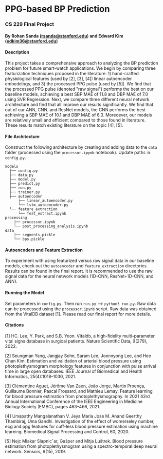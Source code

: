 # PPG-based BP Prediction ##
### CS 229 Final Project ###
#### By Rohan Sanda (rsanda@stanford.edu) and Edward Kim (edkim36@stanford.edu) ####

#### Description ####
This project takes a comprehensive approach to analyzing the BP prediction problem for future smart-watch applications. We begin by comparing three featurization techniques proposed in the literature: 1) hand-crafted physiological features (used by [2], [3], [4]) linear autoencoder embeddings, and 3) the processed PPG pulse (used by [5]). We find that the processed PPG pulse (denoted "raw signal") performs the best on our baseline models, achieving a best SBP MAE of 11.8 and DBP MAE of 7.0 using SVR Regression. Next, we compare three different neural network architecture and find that all improve our results significantly. We find that out of our ANN, CNN, and ResNet models, the CNN performs the best – achieving a SBP MAE of 10.1 and DBP MAE of 6.3. Moreoever, our models are relatively small and efficient compared to those found in literature. These results match existing literature on the topic [4], [5].

#### File Architecture ####
Construct the following architecture by creating and adding data to the `data` folder (processed using the `processor.ipynb` notebook). Update paths in `config.py`.
```
models
  ├── config.py
  ├── data.py
  ├── model.py
  ├── predict.py
  ├── run.py
  ├── trainer.py
  ├── autoencoder
      ├── linear_autoencoder.py
      └── lstm_autoencoder.py
  └── feature_extraction
      └── feat_extract.ipynb
processing
    ├── processor.ipynb
    └── post_processing_analysis.ipynb
data
    ├── segments.pickle
    └── bps.pickle
```

#### Autoencoders and Feature Extraction ####
To experiment with using featurized versus raw signal data in our baseline models, check out the `autoencoder` and `feature_extraction` directories. Results can be found in the final report. It is recommended to use the raw signal data for the neural network models (1D-CNN, ResNet+1D-CNN, and ANN).   

#### Running the Model ####
Set parameters in `config.py`. Then run `run.py` --> `python3 run.py`. Raw data can be processed using the `processor.ipynb` script. Raw data was obtained from the VitalDB dataset [1]. Please read our final report for more details. 

#### Citations ####
[1] HC. Lee, Y. Park, and S.B. Yoon. Vitaldb, a high-fidelity multi-parameter vital signs database in surgical patients. Nature Scientific Data, 9(279), 2022.

[2] Seungman Yang, Jangjay Sohn, Saram Lee, Joonnyong Lee, and Hee Chan Kim. Estimation and validation of arterial blood pressure using photoplethysmogram morphology features in conjunction with pulse arrival time in large open databases. IEEE Journal of Biomedical and Health Informatics, 25(4):1018–1030, 2021.

[3] Clémentine Aguet, Jérôme Van Zaen, João Jorge, Martin Proença, Guillaume Bonnier, Pascal Frossard, and Mathieu Lemay. Feature learning for blood pressure estimation from photoplethysmography. In 2021 43rd Annual International Conference of the IEEE Engineering in Medicine Biology Society (EMBC), pages 463–466, 2021.

[4] Umapathy Mangalanathan V. Jeya Maria Jose M. Anand Geerthy Thambiraj, Uma Gandhi. Investigation of the effect of womerseley number, ecg and ppg features for cuff-less blood pressure estimation using machine learning. Biomedical Signal Processing and Control, 60, 2020.

[5] Nejc Mlakar Slapnicˇar, Gašper and Mitja Luštrek. Blood pressure estimation from photoplethysmogram using a spectro-temporal deep neural network. Sensors, 9(15), 2019.



 


